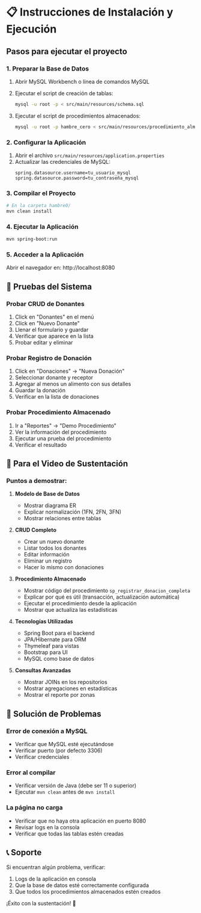 # 📋 Instrucciones de Instalación y Ejecución

## Pasos para ejecutar el proyecto

### 1. Preparar la Base de Datos

1. Abrir MySQL Workbench o línea de comandos MySQL
2. Ejecutar el script de creación de tablas:
   ```bash
   mysql -u root -p < src/main/resources/schema.sql
   ```
   
3. Ejecutar el script de procedimientos almacenados:
   ```bash
   mysql -u root -p hambre_cero < src/main/resources/procedimiento_almacenado.sql
   ```

### 2. Configurar la Aplicación

1. Abrir el archivo `src/main/resources/application.properties`
2. Actualizar las credenciales de MySQL:
   ```properties
   spring.datasource.username=tu_usuario_mysql
   spring.datasource.password=tu_contraseña_mysql
   ```

### 3. Compilar el Proyecto

```bash
# En la carpeta hambre0/
mvn clean install
```

### 4. Ejecutar la Aplicación

```bash
mvn spring-boot:run
```

### 5. Acceder a la Aplicación

Abrir el navegador en: http://localhost:8080

## 🧪 Pruebas del Sistema

### Probar CRUD de Donantes
1. Click en "Donantes" en el menú
2. Click en "Nuevo Donante"
3. Llenar el formulario y guardar
4. Verificar que aparece en la lista
5. Probar editar y eliminar

### Probar Registro de Donación
1. Click en "Donaciones" → "Nueva Donación"
2. Seleccionar donante y receptor
3. Agregar al menos un alimento con sus detalles
4. Guardar la donación
5. Verificar en la lista de donaciones

### Probar Procedimiento Almacenado
1. Ir a "Reportes" → "Demo Procedimiento"
2. Ver la información del procedimiento
3. Ejecutar una prueba del procedimiento
4. Verificar el resultado

## 🎥 Para el Video de Sustentación

### Puntos a demostrar:

1. **Modelo de Base de Datos**
   - Mostrar diagrama ER
   - Explicar normalización (1FN, 2FN, 3FN)
   - Mostrar relaciones entre tablas

2. **CRUD Completo**
   - Crear un nuevo donante
   - Listar todos los donantes
   - Editar información
   - Eliminar un registro
   - Hacer lo mismo con donaciones

3. **Procedimiento Almacenado**
   - Mostrar código del procedimiento `sp_registrar_donacion_completa`
   - Explicar por qué es útil (transacción, actualización automática)
   - Ejecutar el procedimiento desde la aplicación
   - Mostrar que actualiza las estadísticas

4. **Tecnologías Utilizadas**
   - Spring Boot para el backend
   - JPA/Hibernate para ORM
   - Thymeleaf para vistas
   - Bootstrap para UI
   - MySQL como base de datos

5. **Consultas Avanzadas**
   - Mostrar JOINs en los repositorios
   - Mostrar agregaciones en estadísticas
   - Mostrar el reporte por zonas

## 🐛 Solución de Problemas

### Error de conexión a MySQL
- Verificar que MySQL esté ejecutándose
- Verificar puerto (por defecto 3306)
- Verificar credenciales

### Error al compilar
- Verificar versión de Java (debe ser 11 o superior)
- Ejecutar `mvn clean` antes de `mvn install`

### La página no carga
- Verificar que no haya otra aplicación en puerto 8080
- Revisar logs en la consola
- Verificar que todas las tablas estén creadas

## 📞 Soporte

Si encuentran algún problema, verificar:
1. Logs de la aplicación en consola
2. Que la base de datos esté correctamente configurada
3. Que todos los procedimientos almacenados estén creados

¡Éxito con la sustentación! 🚀 